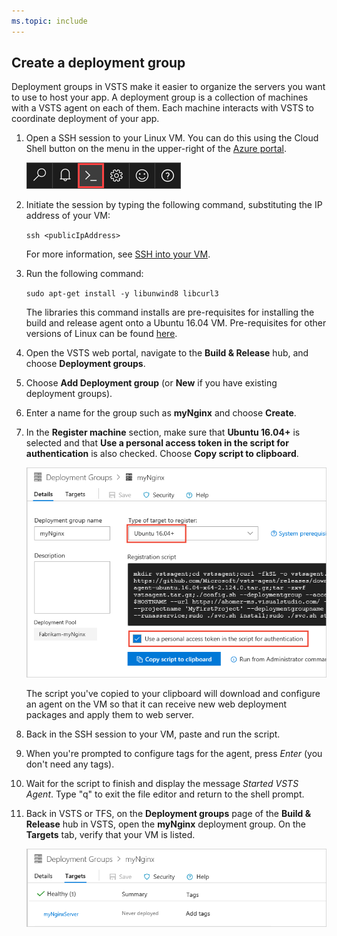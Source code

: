 ```yaml
---
ms.topic: include
---
```


## Create a deployment group

Deployment groups in VSTS make it easier to organize the servers you want to use to host your app.
A deployment group is a collection of machines with a VSTS agent on each of them.
Each machine interacts with VSTS to coordinate deployment of your app.

1. Open a SSH session to your Linux VM. You can do this using the Cloud Shell button on the menu
   in the upper-right of the [Azure portal](https://portal.azure.com/).

   ![Azure portal cloud shell button](_img/cloud-shell-menu.png)

1. Initiate the session by typing the following command, substituting the IP address of your VM:   

   `ssh <publicIpAddress>`

   For more information, see [SSH into your VM](https://docs.microsoft.com/azure/virtual-machines/linux/quick-create-cli#ssh-into-your-vm).

1. Run the following command:

   `sudo apt-get install -y libunwind8 libcurl3`

   The libraries this command installs are pre-requisites for installing the build and release agent
   onto a Ubuntu 16.04 VM. Pre-requisites for other versions of Linux can be found [here](../../agents/v2-linux.md).

1. Open the VSTS web portal, navigate to the **Build &amp; Release** hub,
   and choose **Deployment groups**.

1. Choose **Add Deployment group** (or **New** if you have existing deployment groups).

1. Enter a name for the group such as **myNginx** and choose **Create**.

1. In the **Register machine** section, make sure that **Ubuntu 16.04+** is selected and that
   **Use a personal access token in the script for authentication** is also checked.
   Choose **Copy script to clipboard**.

   ![Creating a Linux deployment group](_img/create-linux-dep-group-01.png)

   The script you've copied to your clipboard will download and configure an agent on the
   VM so that it can receive new web deployment packages and apply them to web server.

1. Back in the SSH session to your VM, paste and run the script.

1. When you're prompted to configure tags for the agent, press _Enter_ (you don't need any tags).

1. Wait for the script to finish and display the message *Started VSTS Agent*. Type "q" to exit the file editor and return to the shell prompt.

1. Back in VSTS or TFS, on the **Deployment groups** page of the **Build &amp; Release** hub in VSTS, open the **myNginx** deployment group.
   On the **Targets** tab, verify that your VM is listed.

   ![Verifying the Linux deployment group](_img/create-linux-dep-group-02.png)
